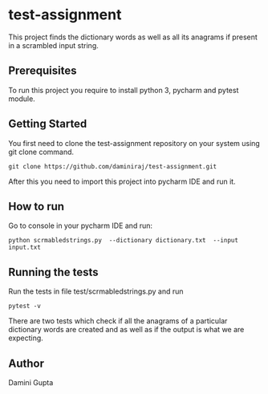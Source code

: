 # test-assignment
 This project finds the dictionary words as well as all its anagrams if present in a scrambled input string.
 
 ## Prerequisites
 To run this project you require to install python 3, pycharm and pytest module.
 
  ## Getting Started
  
  You first need to clone the test-assignment repository on your system using git clone command.
  
  ```git clone https://github.com/daminiraj/test-assignment.git```
  
  After this you need to import this project into pycharm IDE and run it.
  
  ## How to run
  
  Go to console in your pycharm IDE and run:
  
  ```python scrmabledstrings.py  --dictionary dictionary.txt  --input input.txt```
  
  ## Running the tests
  
  Run the tests in file test/scrmabledstrings.py and run
  
  ```pytest -v```
  
  There are two tests which check if all the anagrams of a particular dictionary words are created and as well as if the output is what we 
  are expecting.
  
  ## Author
  Damini Gupta
 
